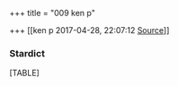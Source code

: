 +++
title = "009 ken p"

+++
[[ken p	2017-04-28, 22:07:12 [Source](https://groups.google.com/g/samskrita/c/XCMJktPpiEA)]]



### Stardict

[TABLE]

> 
> > 
> > 
> > 

